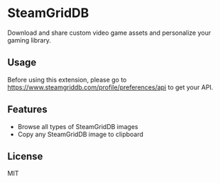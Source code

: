 # SteamGridDB

Download and share custom video game assets and personalize your gaming library.

## Usage

Before using this extension, please go to https://www.steamgriddb.com/profile/preferences/api to get your API.

## Features

- Browse all types of SteamGridDB images
- Copy any SteamGridDB image to clipboard

## License

MIT
